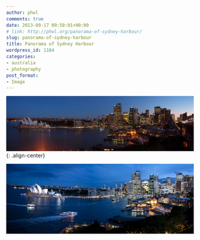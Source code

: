 ```yaml
---
author: phwl
comments: true
date: 2013-09-17 09:50:01+00:00
# link: http://phwl.org/panorama-of-sydney-harbour/
slug: panorama-of-sydney-harbour
title: Panorama of Sydney Harbour
wordpress_id: 1184
categories:
- australia
- photography
post_format:
- Image
---
```


![](/assets/images/2013/09/hbridge-pano24092013-lores.jpg){: .align-center}

<!-- more -->

![hbridge-pano](/assets/images/2013/09/hbridge-pano.jpg)
